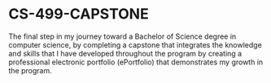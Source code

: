 # CS-499-CAPSTONE
The final step in my journey toward a Bachelor of Science degree in computer science, by completing a capstone that integrates the knowledge and skills that I have developed throughout the program by creating a professional electronic portfolio (ePortfolio) that demonstrates my growth in the program.
